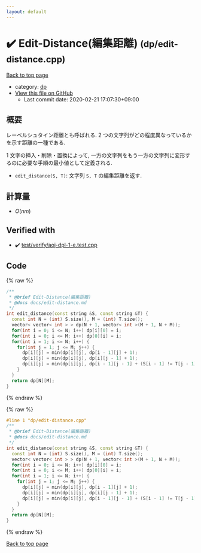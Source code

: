 ```yaml
---
layout: default
---
```


<!-- mathjax config similar to math.stackexchange -->
<script type="text/javascript" async
  src="https://cdnjs.cloudflare.com/ajax/libs/mathjax/2.7.5/MathJax.js?config=TeX-MML-AM_CHTML">
</script>
<script type="text/x-mathjax-config">
  MathJax.Hub.Config({
    TeX: { equationNumbers: { autoNumber: "AMS" }},
    tex2jax: {
      inlineMath: [ ['$','$'] ],
      processEscapes: true
    },
    "HTML-CSS": { matchFontHeight: false },
    displayAlign: "left",
    displayIndent: "2em"
  });
</script>

<script type="text/javascript" src="https://cdnjs.cloudflare.com/ajax/libs/jquery/3.4.1/jquery.min.js"></script>
<script src="https://cdn.jsdelivr.net/npm/jquery-balloon-js@1.1.2/jquery.balloon.min.js" integrity="sha256-ZEYs9VrgAeNuPvs15E39OsyOJaIkXEEt10fzxJ20+2I=" crossorigin="anonymous"></script>
<script type="text/javascript" src="../../assets/js/copy-button.js"></script>
<link rel="stylesheet" href="../../assets/css/copy-button.css" />


# :heavy_check_mark: Edit-Distance(編集距離) <small>(dp/edit-distance.cpp)</small>

<a href="../../index.html">Back to top page</a>

* category: <a href="../../index.html#95687afb5d9a2a9fa39038f991640b0c">dp</a>
* <a href="{{ site.github.repository_url }}/blob/master/dp/edit-distance.cpp">View this file on GitHub</a>
    - Last commit date: 2020-02-21 17:07:30+09:00




## 概要

レーベルシュタイン距離とも呼ばれる. $2$ つの文字列がどの程度異なっているかを示す距離の一種である.

$1$ 文字の挿入・削除・置換によって, 一方の文字列をもう一方の文字列に変形するのに必要な手順の最小値として定義される.

* `edit_distance(S, T)`: 文字列 `S, T` の編集距離を返す.

## 計算量

* $O(nm)$


## Verified with

* :heavy_check_mark: <a href="../../verify/test/verify/aoj-dpl-1-e.test.cpp.html">test/verify/aoj-dpl-1-e.test.cpp</a>


## Code

<a id="unbundled"></a>
{% raw %}
```cpp
/**
 * @brief Edit-Distance(編集距離)
 * @docs docs/edit-distance.md
 */
int edit_distance(const string &S, const string &T) {
  const int N = (int) S.size(), M = (int) T.size();
  vector< vector< int > > dp(N + 1, vector< int >(M + 1, N + M));
  for(int i = 0; i <= N; i++) dp[i][0] = i;
  for(int i = 0; i <= M; i++) dp[0][i] = i;
  for(int i = 1; i <= N; i++) {
    for(int j = 1; j <= M; j++) {
      dp[i][j] = min(dp[i][j], dp[i - 1][j] + 1);
      dp[i][j] = min(dp[i][j], dp[i][j - 1] + 1);
      dp[i][j] = min(dp[i][j], dp[i - 1][j - 1] + (S[i - 1] != T[j - 1]));
    }
  }
  return dp[N][M];
}

```
{% endraw %}

<a id="bundled"></a>
{% raw %}
```cpp
#line 1 "dp/edit-distance.cpp"
/**
 * @brief Edit-Distance(編集距離)
 * @docs docs/edit-distance.md
 */
int edit_distance(const string &S, const string &T) {
  const int N = (int) S.size(), M = (int) T.size();
  vector< vector< int > > dp(N + 1, vector< int >(M + 1, N + M));
  for(int i = 0; i <= N; i++) dp[i][0] = i;
  for(int i = 0; i <= M; i++) dp[0][i] = i;
  for(int i = 1; i <= N; i++) {
    for(int j = 1; j <= M; j++) {
      dp[i][j] = min(dp[i][j], dp[i - 1][j] + 1);
      dp[i][j] = min(dp[i][j], dp[i][j - 1] + 1);
      dp[i][j] = min(dp[i][j], dp[i - 1][j - 1] + (S[i - 1] != T[j - 1]));
    }
  }
  return dp[N][M];
}

```
{% endraw %}

<a href="../../index.html">Back to top page</a>

